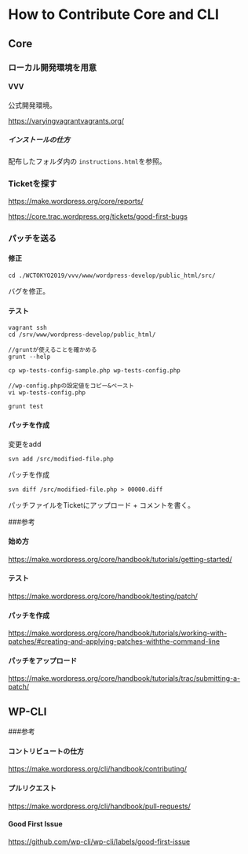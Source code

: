 # How to Contribute Core and CLI

## Core
### ローカル開発環境を用意
#### VVV
公式開発環境。

https://varyingvagrantvagrants.org/

##### インストールの仕方
配布したフォルダ内の `instructions.html`を参照。

### Ticketを探す

https://make.wordpress.org/core/reports/

https://core.trac.wordpress.org/tickets/good-first-bugs

### パッチを送る
#### 修正
`cd ./WCTOKYO2019/vvv/www/wordpress-develop/public_html/src/`

バグを修正。

#### テスト
```
vagrant ssh
cd /srv/www/wordpress-develop/public_html/

//gruntが使えることを確かめる
grunt --help

cp wp-tests-config-sample.php wp-tests-config.php

//wp-config.phpの設定値をコピー&ペースト
vi wp-tests-config.php

grunt test
```

#### パッチを作成

変更をadd

`svn add /src/modified-file.php`

パッチを作成

`svn diff /src/modified-file.php > 00000.diff`

パッチファイルをTicketにアップロード + コメントを書く。

###参考
#### 始め方
https://make.wordpress.org/core/handbook/tutorials/getting-started/
#### テスト
https://make.wordpress.org/core/handbook/testing/patch/
#### パッチを作成
https://make.wordpress.org/core/handbook/tutorials/working-with-patches/#creating-and-applying-patches-withthe-command-line
#### パッチをアップロード
https://make.wordpress.org/core/handbook/tutorials/trac/submitting-a-patch/


## WP-CLI
###参考
#### コントリビュートの仕方
https://make.wordpress.org/cli/handbook/contributing/
#### プルリクエスト
https://make.wordpress.org/cli/handbook/pull-requests/
#### Good First Issue
https://github.com/wp-cli/wp-cli/labels/good-first-issue


